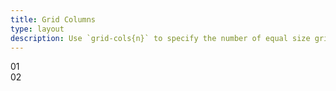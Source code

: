 ```yaml
---
title: Grid Columns
type: layout
description: Use `grid-cols{n}` to specify the number of equal size grid columns.
---
```

<div class="grid grid-cols2 bg-black m-b3 b-br2 p3 gap2">
	<div class="b-br1 bg-yellow p3">01</div>
	<div class="b-br1 bg-yellow p3">02</div>
</div>